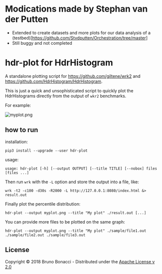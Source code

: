 # Modications made by Stephan van der Putten

- Extended to create datasets and more plots for our data analysis of a (testbed)[https://github.com/Stvdputten/Orchestration/tree/master]
- Still buggy and not completed

# hdr-plot for HdrHistogram

A standalone plotting script for https://github.com/giltene/wrk2 and
https://github.com/HdrHistogram/HdrHistogram.

This is just a quick and unsophisticated script to quickly plot the
HdrHistograms directly from the output of `wkr2` benchmarks.

For example:

![myplot.png](myplot.png)

## how to run

installation:

    pip3 install --upgrade --user hdr-plot

usage:

    usage: hdr-plot [-h] [--output OUTPUT] [--title TITLE] [--nobox] files [files ...]

Then run `wrk` with the `-L` option and store the output into a file, like:

    wrk -t2 -c100 -d30s -R2000 -L http://127.0.0.1:8080/index.html &> result.out

Finally plot the percentile distribution:

    hdr-plot --output myplot.png --title "My plot" ./result.out [...]

You can provide more files to be plotted on the same graph:

    hdr-plot --output myplot.png --title "My plot" ./sample/file1.out ./sample/file2.out ./sample/file3.out


## License

Copyright © 2018 Bruno Bonacci - Distributed under the [Apache License v 2.0](http://www.apache.org/licenses/LICENSE-2.0)
